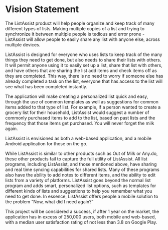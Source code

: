 # Vision Statement
The ListAssist product will help people organize and keep track of many different types of lists. Making multiple copies of a list and trying to synchronize it between multiple people is tedious and error prone - ListAssist will allow people to easily share any list with anyone else, across multiple devices.

ListAssist is designed for everyone who uses lists to keep track of the many things they need to get done, but also needs to share their lists with others. It will permit anyone using it to easily set up a list, share that list with others, and have others that are sharing the list add items and check items off as they are completed. This way, there is no need to worry if someone else has already completed a task on the list, everyone that has access to the list will see what has been completed instantly.

The application will make creating a personalized list quick and easy, through the use of common templates as well as suggestions for common items added to that type of list. For example, if a person wanted to create a grocery list for their household, ListAssist would suggest a number of commonly purchased items to add to the list, based on past lists and the frequency that those items get purchased. You will never forget the milk again.

ListAssist is envisioned as both a web-based application, and a mobile Android application for those on the go.

While ListAssist is similar to other products such as Out of Milk or Any.do, these other products fail to capture the full utility of ListAssist. All list programs, including ListAssist, and those mentioned above, have sharing and real time syncing capabilities for shared lists. Many of these programs also have the ability to add notes to different items, and the ability to edit lists from a variety of platforms. ListAssist goes beyond the normal list program and adds smart, personalized list options, such as templates for different kinds of lists and suggestions to help you remember what you need to get done. In essence, ListAssist offers people a mobile solution to the problem “Now, what did I need again?”

This project will be considered a success, if after 1 year on the market, the application has in excess of 250,000 users, both mobile and web-based, with a median user satisfaction rating of not less than 3.8 on Google Play.
